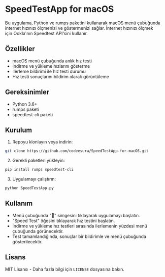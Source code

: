 # SpeedTestApp for macOS

Bu uygulama, Python ve rumps paketini kullanarak macOS menü çubuğunda internet hızınızı ölçmenizi ve göstermenizi sağlar. İnternet hızınızı ölçmek için Ookla'nın Speedtest API'sini kullanır.

## Özellikler

- macOS menü çubuğunda anlık hız testi
- İndirme ve yükleme hızlarını gösterme
- İlerleme bildirimi ile hız testi durumu
- Hız testi sonuçlarını bildirim olarak görüntüleme

## Gereksinimler

- Python 3.6+
- rumps paketi
- speedtest-cli paketi

## Kurulum

1. Repoyu klonlayın veya indirin:

```bash
git clone https://github.com/codeesura/SpeedTestApp-for-macOS.git
```


2. Gerekli paketleri yükleyin:

```bash
pip install rumps speedtest-cli
```


3. Uygulamayı çalıştırın:


```bash
python SpeedTestApp.py
```


## Kullanım

- Menü çubuğunda "📶" simgesini tıklayarak uygulamayı başlatın.
- "Speed Test" öğesini tıklayarak hız testini başlatın.
- İndirme ve yükleme hız testleri sırasında ilerlemenin yüzdesi menü çubuğunda görünecektir.
- Test tamamlandığında, sonuçlar bir bildirimle ve menü çubuğunda gösterilecektir.

## Lisans

MIT Lisansı - Daha fazla bilgi için `LICENSE` dosyasına bakın.

